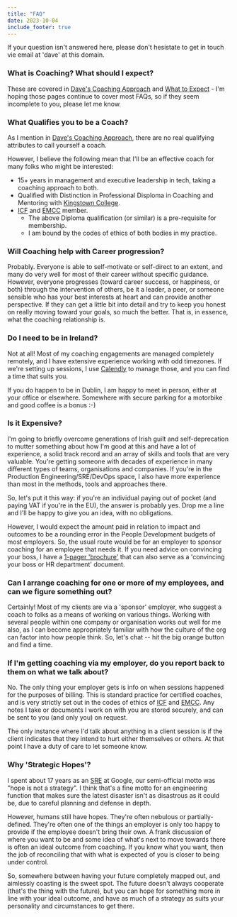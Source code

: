 ```yaml
---
title: "FAQ"
date: 2023-10-04
include_footer: true
---
```


If your question isn't answered here, please don't hesistate to get in touch vie email at 'dave' at this domain.

### What is Coaching? What should I expect?

These are covered in [Dave's Coaching Approach](/coachingapproach) and [What to Expect](/whattoexpect) - I'm hoping those pages continue to cover most FAQs, so if they seem incomplete to you, please let me know.

### What Qualifies you to be a Coach?

As I mention in [Dave's Coaching Approach](/coachingapproach), there are no real qualifying attributes to call yourself a coach.

However, I believe the following mean that I'll be an effective coach for many folks who might be interested:

  - 15+ years in management and executive leadership in tech, taking a coaching approach to both.
  - Qualified with Distinction in Professional Disploma in Coaching and Mentoring with [Kingstown College](https://www.kingstowncollege.ie/).
  - [ICF](https://www.coachingfederation.org/) and [EMCC](https://www.emccglobal.org/) member.
    - The above Diploma qualification (or similar) is a pre-requisite for membership.
    - I am bound by the codes of ethics of both bodies in my practice.

### Will Coaching help with Career progression?

Probably. Everyone is able to self-motivate or self-direct to an extent, and many do very well for most of their career without specific guidance. However, everyone progresses (toward career success, or happiness, or both) through the intervention of others, be it a leader, a peer, or someone sensible who has your best interests at heart and can provide another perspective. If they can get a little bit into detail and try to keep you honest on really moving toward your goals, so much the better. That is, in essence, what the coaching relationship is. 

### Do I need to be in Ireland?

Not at all! Most of my coaching engagements are managed completely remotely, and I have extensive experience working with odd timezones. If we're setting up sessions, I use [Calendly](https://www.calendly.com/) to manage those, and you can find a time that suits you.

If you do happen to be in Dublin, I am happy to meet in person, either at your office or elsewhere. Somewhere with secure parking for a motorbike and good coffee is a bonus :-)

### Is it Expensive?

I'm going to briefly overcome generations of Irish guilt and self-deprecation to mutter something about how I'm good at this and have a lot of experience, a solid track record and an array of skills and tools that are very valuable. You're getting someone with decades of experience in many different types of teams, organisations and companies. If you're in the Production Engineering/SRE/DevOps space, I also have more experience than most in the methods, tools and approaches there.

So, let's put it this way: if you're an individual paying out of pocket (and paying VAT if you're in the EU), the answer is probably yes. Drop me a line and I'll be happy to give you an idea, with no obligations.

However, I would expect the amount paid in relation to impact and outcomes to be a rounding error in the People Development budgets of most employers. So, the usual route would be for an employer to sponsor coaching for an employee that needs it. If you need advice on convincing your boss, I have a [1-pager 'brochure'](/files/daveoc-coaching-brochure-v1.0.pdf) that can also serve as a 'convincing your boss or HR department' document.

### Can I arrange coaching for one or more of my employees, and can we figure something out?

Certainly! Most of my clients are via a 'sponsor' employer, who suggest a coach to folks as a means of working on various things. Working with several people within one company or organisation works out well for me also, as I can become appropriately familiar with how the culture of the org can factor into how people think. So, let's chat -- hit the big orange button and find a time.

### If I'm getting coaching via my employer, do you report back to them on what we talk about?

No. The only thing your employer gets is info on when sessions happened for the purposes of billing. This is standard practice for certified coaches, and is very strictly set out in the codes of ethics of [ICF](https://www.coachingfederation.org/) and [EMCC](https://www.emccglobal.org/). Any notes I take or documents I work on with you are stored securely, and can be sent to you (and only you) on request.

The only instance where I'd talk about anything in a client session is if the client indicates that they intend to hurt either themselves or others. At that point I have a duty of care to let someone know.

### Why 'Strategic Hopes'?

I spent about 17 years as an [SRE](https://sre.google) at Google, our semi-official motto was "hope is not a strategy". I think that's a fine motto for an engineering function that makes sure the latest disaster isn't as disastrous as it could be, due to careful planning and defense in depth.

However, humans still have hopes. They're often nebulous or partially-defined. They're often one of the things an employer is only too happy to provide if the employee doesn't bring their own. A frank discussion of where you want to be and some idea of what's next to move towards there is often an ideal outcome from coaching. If you know what you want, then the job of reconciling that with what is expected of you is closer to being under control.

So, somewhere between having your future completely mapped out, and aimlessly coasting is the sweet spot. The future doesn't always cooperate (that's the thing with the future), but you can hope for something more in line with your ideal outcome, and have as much of a strategy as suits your personality and circumstances to get there. 
